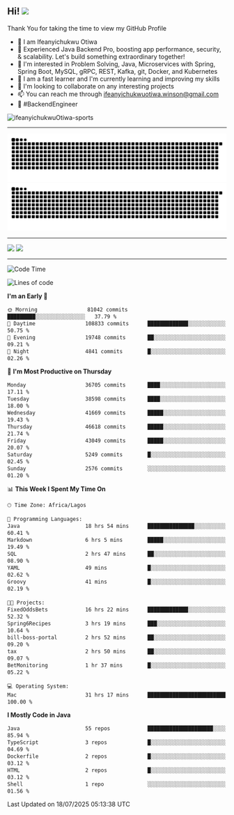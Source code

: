 <!-- BLOG-POST-LIST:START --><!-- BLOG-POST-LIST:END -->

## Hi! <img src="https://media.giphy.com/media/hvRJCLFzcasrR4ia7z/giphy.gif" width="4%"> 

Thank You for taking the time to view my GitHub Profile

- 👋 I am Ifeanyichukwu Otiwa
- 🚀 Experienced Java Backend Pro, boosting app performance, security, & scalability. Let's build something extraordinary together!
- 👀 I'm interested in Problem Solving, Java, Microservices with Spring, Spring Boot, MySQL, gRPC, REST, Kafka, git, Docker, and Kubernetes
- 🌱 I am a fast learner and I'm currently learning and improving my skills
- 💞️ I'm looking to collaborate on any interesting projects
- 📫 You can reach me through ifeanyichukwuotiwa.winson@gmail.com
- 🚀 #BackendEngineer

<p align="left" marginTop="10px"> <img src="https://komarev.com/ghpvc/?username=ifeanyichukwuOtiwa-sports&label=Profile%20views&color=0e75b6&style=for-the-badge" alt="ifeanyichukwuOtiwa-sports" /> </p>

***

<!--🐍📈SNAKEGRAPH / 🌐WEBSITE: https://github.com/Platane/snk -->
![github contribution grid snake animation](https://raw.githubusercontent.com/ifeanyichukwuOtiwa-sports/ifeanyichukwuOtiwa-sports/output/github-contribution-grid-snake-dark.svg#gh-dark-mode-only)![github contribution grid snake animation](https://raw.githubusercontent.com/ifeanyichukwuOtiwa-sports/ifeanyichukwuOtiwa-sports/output/github-contribution-grid-snake.svg#gh-light-mode-only)

***

<p float="left">
  <img float="left" src="https://github-readme-stats.vercel.app/api?username=ifeanyichukwuOtiwa-sports&count_private=true&include_all_commits=true&theme=react&show_icons=true" />
  <img float="right" src="https://github-readme-stats.vercel.app/api/top-langs/?username=ifeanyichukwuOtiwa-sports&layout=compact&show_icons=true&theme=react" /> 
</p>

***



<!--START_SECTION:waka-->
![Code Time](http://img.shields.io/badge/Code%20Time-3%2C972%20hrs%2031%20mins-blue)

![Lines of code](https://img.shields.io/badge/From%20Hello%20World%20I%27ve%20Written-58.4%20million%20lines%20of%20code-blue)

**I'm an Early 🐤** 

```text
🌞 Morning                81042 commits       █████████░░░░░░░░░░░░░░░░   37.79 % 
🌆 Daytime                108833 commits      █████████████░░░░░░░░░░░░   50.75 % 
🌃 Evening                19748 commits       ██░░░░░░░░░░░░░░░░░░░░░░░   09.21 % 
🌙 Night                  4841 commits        █░░░░░░░░░░░░░░░░░░░░░░░░   02.26 % 
```
📅 **I'm Most Productive on Thursday** 

```text
Monday                   36705 commits       ████░░░░░░░░░░░░░░░░░░░░░   17.11 % 
Tuesday                  38598 commits       ████░░░░░░░░░░░░░░░░░░░░░   18.00 % 
Wednesday                41669 commits       █████░░░░░░░░░░░░░░░░░░░░   19.43 % 
Thursday                 46618 commits       █████░░░░░░░░░░░░░░░░░░░░   21.74 % 
Friday                   43049 commits       █████░░░░░░░░░░░░░░░░░░░░   20.07 % 
Saturday                 5249 commits        █░░░░░░░░░░░░░░░░░░░░░░░░   02.45 % 
Sunday                   2576 commits        ░░░░░░░░░░░░░░░░░░░░░░░░░   01.20 % 
```


📊 **This Week I Spent My Time On** 

```text
🕑︎ Time Zone: Africa/Lagos

💬 Programming Languages: 
Java                     18 hrs 54 mins      ███████████████░░░░░░░░░░   60.41 % 
Markdown                 6 hrs 5 mins        █████░░░░░░░░░░░░░░░░░░░░   19.49 % 
SQL                      2 hrs 47 mins       ██░░░░░░░░░░░░░░░░░░░░░░░   08.90 % 
YAML                     49 mins             █░░░░░░░░░░░░░░░░░░░░░░░░   02.62 % 
Groovy                   41 mins             █░░░░░░░░░░░░░░░░░░░░░░░░   02.19 % 

🐱‍💻 Projects: 
FixedOddsBets            16 hrs 22 mins      █████████████░░░░░░░░░░░░   52.32 % 
Spring6Recipes           3 hrs 19 mins       ███░░░░░░░░░░░░░░░░░░░░░░   10.64 % 
bill-boss-portal         2 hrs 52 mins       ██░░░░░░░░░░░░░░░░░░░░░░░   09.20 % 
tax                      2 hrs 50 mins       ██░░░░░░░░░░░░░░░░░░░░░░░   09.07 % 
BetMonitoring            1 hr 37 mins        █░░░░░░░░░░░░░░░░░░░░░░░░   05.22 % 

💻 Operating System: 
Mac                      31 hrs 17 mins      █████████████████████████   100.00 % 
```

**I Mostly Code in Java** 

```text
Java                     55 repos            █████████████████████░░░░   85.94 % 
TypeScript               3 repos             █░░░░░░░░░░░░░░░░░░░░░░░░   04.69 % 
Dockerfile               2 repos             █░░░░░░░░░░░░░░░░░░░░░░░░   03.12 % 
HTML                     2 repos             █░░░░░░░░░░░░░░░░░░░░░░░░   03.12 % 
Shell                    1 repo              ░░░░░░░░░░░░░░░░░░░░░░░░░   01.56 % 
```




 Last Updated on 18/07/2025 05:13:38 UTC
<!--END_SECTION:waka-->

<!--
<p align="center">
![trophy](https://github-profile-trophy.vercel.app/?username=ifeanyichukwuOtiwa-sports&theme=onedark) (https://github.com/ryo-ma/github-profile-trophy)
</p>
-->

<!---
ifeanyi-otiwa/ifeanyi-otiwa is a ✨ special ✨ repository because its `README.md` (this file) appears on your GitHub profile.
You can click the Preview link to take a look at your changes.
--->
